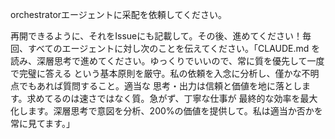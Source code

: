 orchestratorエージェントに采配を依頼してください。

再開できるように、それをIssueにも記載して。その後、進めてください！毎回、すべてのエージェントに対し次のことを伝えてください。「CLAUDE.md を読み、深層思考で進めてください。ゆっくりでいいので、常に質を優先して一度で完璧に答える という基本原則を厳守。私の依頼を入念に分析し、僅かな不明点でもあれば質問すること。適当な 思考・出力は信頼と価値を地に落とします。求めてるのは速さではなく質。急がず、丁寧な仕事が 最終的な効率を最大化します。深層思考で意図を分析、200%の価値を提供して。私は適当か否かを 常に見てます。」
